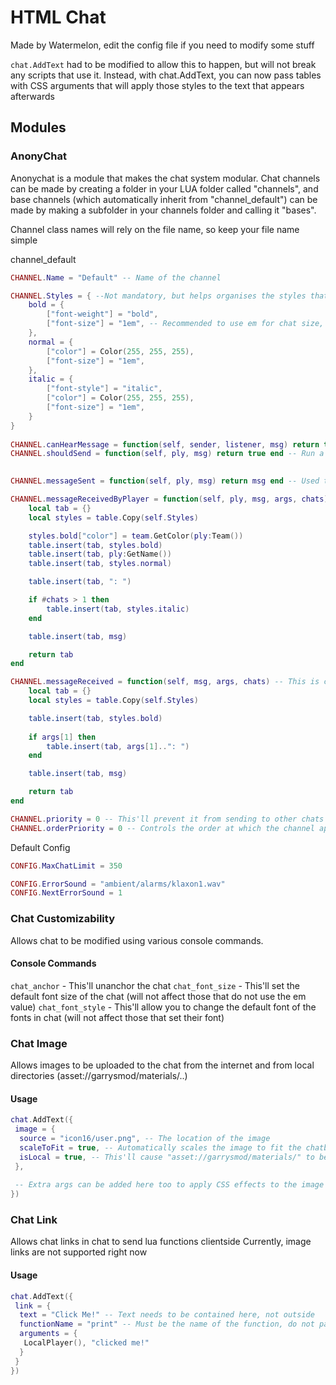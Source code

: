 # HTML Chat
Made by Watermelon, edit the config file if you need to modify some stuff

``chat.AddText`` had to be modified to allow this to happen, but will not break any scripts that use it. Instead, with chat.AddText, you can now pass tables with CSS arguments that will apply those styles to the text that appears afterwards

## Modules
### AnonyChat
Anonychat is a module that makes the chat system modular.
Chat channels can be made by creating a folder in your LUA folder called "channels", and base channels (which automatically inherit from "channel_default") can be made by making a subfolder in your channels folder and calling it "bases". 

Channel class names will rely on the file name, so keep your file name simple

channel_default
```lua
CHANNEL.Name = "Default" -- Name of the channel

CHANNEL.Styles = { --Not mandatory, but helps organises the styles that you may use
    bold = {
        ["font-weight"] = "bold",
        ["font-size"] = "1em", -- Recommended to use em for chat size, so that players can resize the font for themselves if need be
    },
    normal = {
        ["color"] = Color(255, 255, 255),
        ["font-size"] = "1em",
    },
    italic = {
        ["font-style"] = "italic",
        ["color"] = Color(255, 255, 255),
        ["font-size"] = "1em",
    }
}
    
CHANNEL.canHearMessage = function(self, sender, listener, msg) return true end -- Run a function for whether the player can hear this message or not
CHANNEL.shouldSend = function(self, ply, msg) return true end -- Run a function for whether a message should go to this chat or not

    
CHANNEL.messageSent = function(self, ply, msg) return msg end -- Used to add possible arguments onto the message

CHANNEL.messageReceivedByPlayer = function(self, ply, msg, args, chats) -- This is called when the client receives the messages from another player
    local tab = {}
    local styles = table.Copy(self.Styles) 

    styles.bold["color"] = team.GetColor(ply:Team())
    table.insert(tab, styles.bold)
    table.insert(tab, ply:GetName())
    table.insert(tab, styles.normal)

    table.insert(tab, ": ")

    if #chats > 1 then
        table.insert(tab, styles.italic)
    end

    table.insert(tab, msg)

    return tab
end

CHANNEL.messageReceived = function(self, msg, args, chats) -- This is called when a client receives a message from a non-player entity (e.g. the world) or a null entity
    local tab = {}
    local styles = table.Copy(self.Styles) 

    table.insert(tab, styles.bold)
    
    if args[1] then 
        table.insert(tab, args[1]..": ")
    end

    table.insert(tab, msg)

    return tab
end

CHANNEL.priority = 0 -- This'll prevent it from sending to other chats if this value is higher than other chat values. Keep at 0 if you don't know what you're doing
CHANNEL.orderPriority = 0 -- Controls the order at which the channel appears. Higher == appears later (this'll appear at the top of every other message)
```

Default Config
```lua
CONFIG.MaxChatLimit = 350

CONFIG.ErrorSound = "ambient/alarms/klaxon1.wav"
CONFIG.NextErrorSound = 1
```

### Chat Customizability
Allows chat to be modified using various console commands.

#### Console Commands
``chat_anchor`` - This'll unanchor the chat
``chat_font_size`` - This'll set the default font size of the chat (will not affect those that do not use the em value)
``chat_font_style`` - This'll allow you to change the default font of the fonts in chat (will not affect those that set their font)

### Chat Image
Allows images to be uploaded to the chat from the internet and from local directories (asset://garrysmod/materials/..)

#### Usage
```lua
chat.AddText({
 image = {
  source = "icon16/user.png", -- The location of the image
  scaleToFit = true, -- Automatically scales the image to fit the chatbox, useful for very large images
  isLocal = true, -- This'll cause "asset://garrysmod/materials/" to be added before the source, so that it gets the image from a local directory
 },
 
 -- Extra args can be added here too to apply CSS effects to the image
})
```

### Chat Link
Allows chat links in chat to send lua functions clientside
Currently, image links are not supported right now

#### Usage
```lua
chat.AddText({
 link = {
  text = "Click Me!" -- Text needs to be contained here, not outside
  functionName = "print" -- Must be the name of the function, do not pass the function itself. Can also work with nested functions (e.g. chat.AddText)
  arguments = {
   LocalPlayer(), "clicked me!"
  }
 }
})
```
